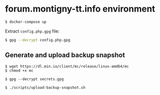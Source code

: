 # forum.montigny-tt.info environment

```sh
$ docker-compose up
```

Extract `config.php.gpg` file:

```sh
$ gpg --decrypt config.php.gpg
```

## Generate and upload backup snapshot

```
$ wget https://dl.min.io/client/mc/release/linux-amd64/mc
$ chmod +x mc
```

```
$ gpg --decrypt secrets.gpg
```

```
$ ./scripts/upload-backup-snapshot.sh
```
